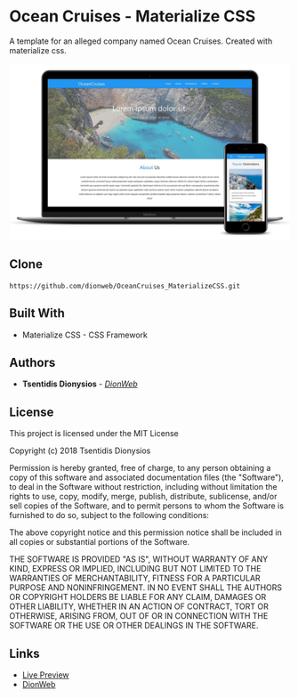 # Ocean Cruises - Materialize CSS
A template for an alleged company named Ocean Cruises. Created with materialize css.

![alt text](https://raw.githubusercontent.com/dionweb/OceanCruises_MaterializeCSS/master/src/images/mockup.jpg?token=AmkViQN4PRTxxIRIsg58sCwrJ3tGaMC6ks5bs-zQwA%3D%3D)


## Clone
```
https://github.com/dionweb/OceanCruises_MaterializeCSS.git
```


## Built With

* Materialize CSS - CSS Framework


## Authors

* **Tsentidis Dionysios** - *[DionWeb](http://www.dionweb.me/)*


## License

This project is licensed under the MIT License

Copyright (c) 2018 Tsentidis Dionysios

Permission is hereby granted, free of charge, to any person obtaining a copy of this software and associated documentation files (the "Software"), to deal in the Software without restriction, including without limitation the rights to use, copy, modify, merge, publish, distribute, sublicense, and/or sell copies of the Software, and to permit persons to whom the Software is furnished to do so, subject to the following conditions:

The above copyright notice and this permission notice shall be included in all copies or substantial portions of the Software.

THE SOFTWARE IS PROVIDED "AS IS", WITHOUT WARRANTY OF ANY KIND, EXPRESS OR IMPLIED, INCLUDING BUT NOT LIMITED TO THE WARRANTIES OF MERCHANTABILITY, FITNESS FOR A PARTICULAR PURPOSE AND NONINFRINGEMENT. IN NO EVENT SHALL THE AUTHORS OR COPYRIGHT HOLDERS BE LIABLE FOR ANY CLAIM, DAMAGES OR OTHER LIABILITY, WHETHER IN AN ACTION OF CONTRACT, TORT OR OTHERWISE, ARISING FROM, OUT OF OR IN CONNECTION WITH THE SOFTWARE OR THE USE OR OTHER DEALINGS IN THE SOFTWARE.

## Links
* [Live Preview](https://dionysiostsentidis.github.io/OceanCruises_MaterializeCSS/) 
* [DionWeb](http://www.dionweb.me/)

